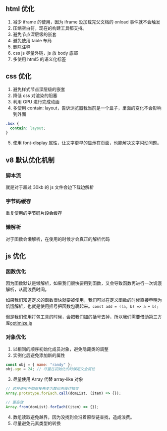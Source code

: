## html 优化

1. 减少 iframe 的使用，因为 iframe 没加载完父文档的 onload 事件就不会触发
2. 压缩空白符，现在的构建工具都支持。
3. 避免节点深层级的嵌套
4. 避免使用 table 布局
5. 删除注释
6. css js 尽量外链，js 放 body 底部
7. 多使用 html5 的语义化标签

## css 优化

1. 避免样式节点深层级的嵌套
2. 降低 css 对渲染的阻塞
3. 利用 GPU 进行完成动画
4. 多使用 contain: layout，告诉浏览器我当前是一个盒子，里面的变化不会影响到外面

```css
.box {
  contain: layout;
}
```

5. 使用 font-display 属性，让文字更早的显示在页面，也能解决文字闪动问题。

## v8 默认优化机制

### 脚本流

就是对于超过 30kb 的 js 文件会边下载边解析

### 字节码缓存

重复使用的字节码片段会缓存

### 懒解析

对于函数会懒解析，在使用的时候才会真正的解析代码

## js 优化

### 函数优化

因为函数默认是懒解析，如果我们很快要用到函数，又会导致函数再进行一次饥饿解析，从而浪费时间。

如果我们知道定义的函数很快就要被使用，我们可以在定义函数的时候直接申明为饥饿解析，也就是使用括号把函数包裹起来。`const add = ((a, b) => a + b);`

但是我们使用打包工具的时候，会把我们加的括号去掉，所以我们需要借助第三方库[optimize.js](https://github.com/nolanlawson/optimize-js)

### 对象优化

1. 以相同的顺序初始化成员对象，避免隐藏类的调整
2. 实例化后避免添加新的属性

```js
const obj = { name: "randy" };
obj.age = 24; // 尽量在初始化的时候定义全属性
```

3. 尽量使用 Array 代替 array-like 对象

```js
// 这种使用不如直接先变为数组再操作搞笑
Array.prototype.forEach.call(domList, (item) => {});

// 更高效
Array.from(domList).forEach((item) => {});
```

4. 数组读取避免越界，因为没找到会沿着原型链查找，造成浪费。
5. 尽量避免元素类型的转换
